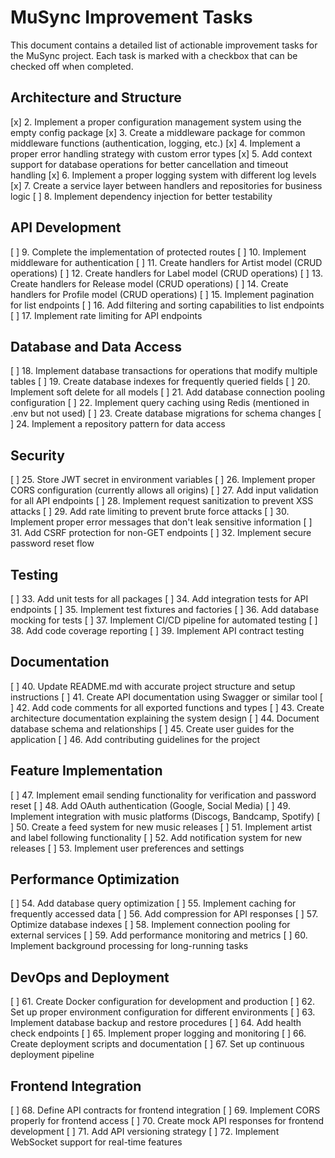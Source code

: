 # MuSync Improvement Tasks

This document contains a detailed list of actionable improvement tasks for the MuSync project. Each task is marked with a checkbox that can be checked off when completed.

## Architecture and Structure

[x] 2. Implement a proper configuration management system using the empty config package
[x] 3. Create a middleware package for common middleware functions (authentication, logging, etc.)
[x] 4. Implement a proper error handling strategy with custom error types
[x] 5. Add context support for database operations for better cancellation and timeout handling
[x] 6. Implement a proper logging system with different log levels
[x] 7. Create a service layer between handlers and repositories for business logic
[ ] 8. Implement dependency injection for better testability

## API Development

[ ] 9. Complete the implementation of protected routes
[ ] 10. Implement middleware for authentication
[ ] 11. Create handlers for Artist model (CRUD operations)
[ ] 12. Create handlers for Label model (CRUD operations)
[ ] 13. Create handlers for Release model (CRUD operations)
[ ] 14. Create handlers for Profile model (CRUD operations)
[ ] 15. Implement pagination for list endpoints
[ ] 16. Add filtering and sorting capabilities to list endpoints
[ ] 17. Implement rate limiting for API endpoints

## Database and Data Access

[ ] 18. Implement database transactions for operations that modify multiple tables
[ ] 19. Create database indexes for frequently queried fields
[ ] 20. Implement soft delete for all models
[ ] 21. Add database connection pooling configuration
[ ] 22. Implement query caching using Redis (mentioned in .env but not used)
[ ] 23. Create database migrations for schema changes
[ ] 24. Implement a repository pattern for data access

## Security

[ ] 25. Store JWT secret in environment variables
[ ] 26. Implement proper CORS configuration (currently allows all origins)
[ ] 27. Add input validation for all API endpoints
[ ] 28. Implement request sanitization to prevent XSS attacks
[ ] 29. Add rate limiting to prevent brute force attacks
[ ] 30. Implement proper error messages that don't leak sensitive information
[ ] 31. Add CSRF protection for non-GET endpoints
[ ] 32. Implement secure password reset flow

## Testing

[ ] 33. Add unit tests for all packages
[ ] 34. Add integration tests for API endpoints
[ ] 35. Implement test fixtures and factories
[ ] 36. Add database mocking for tests
[ ] 37. Implement CI/CD pipeline for automated testing
[ ] 38. Add code coverage reporting
[ ] 39. Implement API contract testing

## Documentation

[ ] 40. Update README.md with accurate project structure and setup instructions
[ ] 41. Create API documentation using Swagger or similar tool
[ ] 42. Add code comments for all exported functions and types
[ ] 43. Create architecture documentation explaining the system design
[ ] 44. Document database schema and relationships
[ ] 45. Create user guides for the application
[ ] 46. Add contributing guidelines for the project

## Feature Implementation

[ ] 47. Implement email sending functionality for verification and password reset
[ ] 48. Add OAuth authentication (Google, Social Media)
[ ] 49. Implement integration with music platforms (Discogs, Bandcamp, Spotify)
[ ] 50. Create a feed system for new music releases
[ ] 51. Implement artist and label following functionality
[ ] 52. Add notification system for new releases
[ ] 53. Implement user preferences and settings

## Performance Optimization

[ ] 54. Add database query optimization
[ ] 55. Implement caching for frequently accessed data
[ ] 56. Add compression for API responses
[ ] 57. Optimize database indexes
[ ] 58. Implement connection pooling for external services
[ ] 59. Add performance monitoring and metrics
[ ] 60. Implement background processing for long-running tasks

## DevOps and Deployment

[ ] 61. Create Docker configuration for development and production
[ ] 62. Set up proper environment configuration for different environments
[ ] 63. Implement database backup and restore procedures
[ ] 64. Add health check endpoints
[ ] 65. Implement proper logging and monitoring
[ ] 66. Create deployment scripts and documentation
[ ] 67. Set up continuous deployment pipeline

## Frontend Integration

[ ] 68. Define API contracts for frontend integration
[ ] 69. Implement CORS properly for frontend access
[ ] 70. Create mock API responses for frontend development
[ ] 71. Add API versioning strategy
[ ] 72. Implement WebSocket support for real-time features

